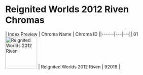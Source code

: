 # Reignited Worlds 2012 Riven Chromas

| Index  Preview | Chroma Name | Chroma ID ||------|---|---|| 01  <img src='https://raw.communitydragon.org/latest/plugins/rcp-be-lol-game-data/global/default/v1/champion-chroma-images/92/92019.png' alt='Reignited Worlds 2012 Riven' width='100'> | Reignited Worlds 2012 Riven | 92019 |